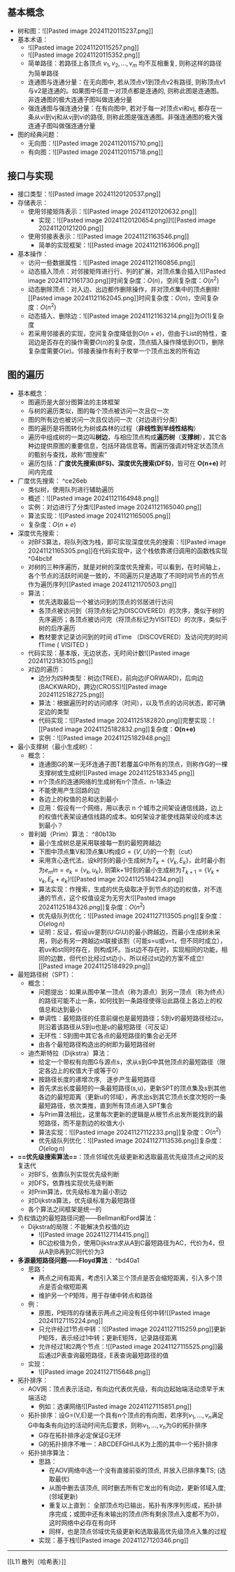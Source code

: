 ## 基本概念

- 树和图：![[Pasted image 20241120115237.png]]
- 基本术语：
	- ![[Pasted image 20241120115257.png]]
	- ![[Pasted image 20241120115352.png]]
	- 简单路径：若路径上各顶点 $v_1, v_2, ..., v_m$ 均不互相重复, 则称这样的路径为简单路径
	- 连通图与连通分量：在无向图中, 若从顶点v1到顶点v2有路径, 则称顶点v1与v2是连通的。如果图中任意一对顶点都是连通的, 则称此图是连通图。非连通图的极大连通子图叫做连通分量
	- 强连通图与强连通分量：在有向图中, 若对于每一对顶点vi和vj, 都存在一条从vi到vj和从vj到vi的路径, 则称此图是强连通图。非强连通图的极大强连通子图叫做强连通分量
- 图的经典问题：
	- 无向图：![[Pasted image 20241120115710.png]]
	- 有向图：![[Pasted image 20241120115718.png]]
## 接口与实现

- 接口类型：![[Pasted image 20241120120537.png]]
- 存储表示：
	- 使用邻接矩阵表示：![[Pasted image 20241120120632.png]]
		- 实现：![[Pasted image 20241120120654.png]]![[Pasted image 20241120121200.png]]
	- 使用邻接表表示：![[Pasted image 20241121163546.png]]
		- 简单的实现框架：![[Pasted image 20241121163606.png]]
- 基本操作：
	- 访问一些数据属性：![[Pasted image 20241121160856.png]]
	- 动态插入顶点：对邻接矩阵进行行、列的扩展，对顶点集合插入![[Pasted image 20241121161730.png]]时间复杂度：$O(n)$，空间复杂度：$O(n^2)$
	- 动态删除顶点：对入边、出边都作删除操作，并对顶点集中的顶点删除![[Pasted image 20241121162045.png]]时间复杂度：$O(n)$，空间复杂度：$O(n^2)$
	- 动态插入、删除边：![[Pasted image 20241121163214.png]]为$O(1)$复杂度
	- 若采用邻接表的实现，空间复杂度降低到$O(n+e)$，但由于List的特性，查润边是否存在的操作需要$O(n)$的复杂度，顶点插入操作降低到$O(1)$，删除复杂度需要$O(e)$。邻接表操作有利于枚举一个顶点出发的所有边
## 图的遍历

- 基本概念：
	- 图遍历是大部分图算法的主体框架
	- 与树的遍历类似，图的每个顶点被访问一次且仅一次
	- 图的所有边也被访问一次且仅访问一次（对边进行分类）
	- 图的遍历是将图转化为树或森林的过程（**非线性到半线性结构**）
	- 遍历中组成树的一类边叫**树边**，与相应顶点构成**遍历树**（**支撑树**），其它各种边提供原图的重要信息，包括环路信息等。图遍历强调对特定状态顶点的甄别与查找，故称“图搜索”
	- 遍历包括：**广度优先搜索(BFS)、深度优先搜索(DFS)**，皆可在 **O(n+e)** 时间内完成
- 广度优先搜索： ^ce26eb
	- 类似树，使用队列进行辅助遍历
	- 概述：![[Pasted image 20241121164948.png]]
	- 实例：对边进行了分类![[Pasted image 20241121165040.png]]
	- 算法实现：![[Pasted image 20241121165005.png]]
	- 复杂度：$O(n+e)$
- 深度优先搜索：
	- 对BFS算法，将队列改为栈，即可实现深度优先的搜索：![[Pasted image 20241121165305.png]]在代码实现中，这个栈依靠递归调用的函数栈实现 ^04bcbf
	- 对树的三种序遍历，就是对树的深度优先搜索，可以看到，在时间轴上，各个节点的活跃时间是一致的，不同遍历只是选取了不同时间节点的节点作为遍历序列![[Pasted image 20241121170503.png]]
	- 算法：
		- 优先选取最后一个被访问到的顶点的邻居进行访问
		- 各顶点被访问到（将顶点标记为DISCOVERED）的次序，类似于树的先序遍历；各顶点被访问完（将顶点标记为VISITED）的次序，类似于树的后序遍历
		- 教材要求记录访问到的时间 dTime （DISCOVERED）及访问完的时间 fTime ( VISITED )
	- 代码实现：基本版，无边状态，无时间计数![[Pasted image 20241123183015.png]]
	- 对边的遍历：
		- 边分为四种类型：树边(TREE)，前向边(FORWARD)，后向边(BACKWARD)，跨边(CROSS)![[Pasted image 20241125182725.png]]
		- 算法：根据遍历时的访问顺序（时间），以及节点的访问状态，即可确定边的类型
		- 代码实现：![[Pasted image 20241125182820.png]]完整实现：![[Pasted image 20241125182832.png]]复杂度：**O(n+e)**
		- 实例：![[Pasted image 20241125182948.png]]
- 最小支撑树（最小生成树）：
	- 概念：
		- 连通图G的某一无环连通子图T若覆盖G中所有的顶点，则称作G的一棵支撑树或生成树![[Pasted image 20241125183345.png]]
		- n个顶点的连通网络的生成树有n个顶点、n-1条边
		- 不能使用产生回路的边
		- 各边上的权值的总和达到最小
		- 应用：假设有一个网络，用以表示 n 个城市之间架设通信线路，边上的权值代表架设通信线路的成本。如何架设才能使线路架设的成本达到最小？
	- 普利姆（Prim）算法： ^80b13b
		- 最小生成树总是采用联接每一割的最短跨越边
		- 下图中顶点集V和顶点集U构成$G=\{V,U\}$的一个割（cut）
		- 采用贪心迭代法，设k时刻的最小生成树为$T_k=\{V_k,E_k\}$，此时最小割为$e_min=e_k=\{v_k,u_k\}$, 则第k+1时刻的最小生成树为$T_{k+1}=\{V_k +v_k, E_k+e_k\}$![[Pasted image 20241125184234.png]]
		- 算法实现：作搜索，生成的优先级取决于到节点的边的权值，对不连通的节点，这个权值设定为无穷大![[Pasted image 20241125184326.png]]复杂度：$O(n^2)$
		- 优先级队列优化：![[Pasted image 20241127113505.png]]复杂度：$O(e\log n)$
		- 证明：反证，假设uv是割(U:G\U)的最小跨越边，而最小生成树未采用，则必有另一跨越边st联接该割（可能s=u或v=t，但不同时成立），若uv和st同时存在，则构成环。当st边不存在时，实现相同的功能，相同的边数，但代价比经过st边小，所以经过st边的方案不成立![[Pasted image 20241125184929.png]]
- 最短路径树（SPT）：
	- 概念：
		- 问题提出：如果从图中某一顶点（称为源点）到另一顶点（称为终点）的路径可能不止一条，如何找到一条路径使得沿此路径上各边上的权值总和达到最小
		- 单调性：最短路径的任意前缀也是最短路径；S到v的最短路径经过u，则沿着该路径从S到u也是u的最短路径（可反证）
		- 无环性：S到图中其它各点的最短路径的集合必无环
		- 由各个最短路径构造出的树即为最短路径树
	- 迪杰斯特拉（Dijkstra）算法：
		- 给定一个带权有向图G与源点s，求从s到G中其他顶点的最短路径（限定各边上的权值大于或等于0）
		- 按路径长度的递增次序,   逐步产生最短路径
		- 首先求出长度最短的一条最短路径(s,u)，更新SPT的顶点集及s到其他各边的最短距离（更新u的邻域），再求出s到其它顶点长度次短的一条最短路径，依次类推，直到所有顶点进入SPT集合
		- 与Prim算法相比，这里每次更新的逻辑是从根节点出发所能找到的最短路径，而不是割边的权值大小
		- 算法实现：![[Pasted image 20241127112233.png]]复杂度：$O(n^2)$
		- 优先级队列优化：![[Pasted image 20241127113536.png]]复杂度：$O(e\log n)$
- **==优先级搜索算法==**：顶点邻域优先级更新和选取最高优先级顶点之间的反复迭代
	- 对BFS，依靠队列实现优先级判断
	- 对DFS，依靠栈实现优先级判断
	- 对Prim算法，优先级标准为最小割边
	- 对Dijkstra算法，优先级标准为最短路径
	- 各个算法之间框架是统一的
- 负权值边的最短路径问题——Bellman和Ford算法：
	- Dijkstra的局限：不能解决负权值的边
		- ![[Pasted image 20241127114415.png]]
		- BC边权值为负，使用Dijkstra求从A到C最短路径为AC，代价为4，但从A到B再到C则代价为3
- **多源最短路径问题——Floyd算法**： ^bd40a1
	- 思路：
		- 两点之间有距离，考虑引入第三个顶点是否会缩短距离，引入多个顶点是否会缩短距离
		- 维护另一个P矩阵，用于存储中转点和路径
	- 例：
		- 原图，P矩阵的存储表示两点之间没有任何中转![[Pasted image 20241127115224.png]]
		- 只允许经过1节点中转：![[Pasted image 20241127115259.png]]更新P矩阵，表示经过1中转；更新E矩阵，记录路径距离
		- 允许经过1和2两个节点：![[Pasted image 20241127115525.png]]最后通过P表查询最短路径，E表查询最短路径的值
	- 实现：
		- ![[Pasted image 20241127115648.png]]
- 拓扑排序：
	- AOV网：顶点表示活动，有向边代表优先级，有向边起始端活动须早于末端活动
		- 例如：选课网络![[Pasted image 20241127115851.png]]
	- 拓扑排序：设G=(V,E)是一个具有n个顶点的有向图，若序列$v_1,…,v_n$满足G中每条有向边的活动时间先后要求，则称$v_1,…,v_n$为G的拓扑排序
		- G存在拓扑排序必定保证G无环
		- G的拓扑排序不唯一：ABCDEFGHIJLK为上图的其中一个拓扑排序
	- 拓扑排序算法：
		- 思路：
			- 在AOV网络中选一个没有直接前驱的顶点, 并放入已排序集TS; (选取最优)
			- 从图中删去该顶点, 同时删去所有它发出的有向边，更新邻域入度; (邻域更新)
			- 重复以上直到： 全部顶点均已输出，拓扑有序序列形成，拓扑排序完成；或图中还有未输出的顶点(所有剩余顶点入度都不为0)，这时网络中必存在有向环
			- 同样，也是顶点邻域优先级更新和选取最高优先级顶点入集的过程
		- 实现：基于栈![[Pasted image 20241127120346.png]]
---
[[L11 散列（哈希表）]]